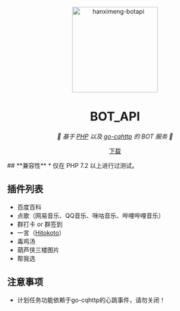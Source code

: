 <p align="center">
    <img src="https://bot.hanximeng.com/public/images/avatar.png" width="200" height="200" alt="hanximeng-botapi">
</p>

<div align="center">

# BOT_API

_👻 基于 [PHP](https://www.php.net/) 以及 [go-cqhttp](https://github.com/Mrs4s/go-cqhttp/) 的 BOT 服务 👻_  


</div>
<p align="center">
  <a href="https://github.com/hanximeng/BOT_API/archive/refs/heads/main.zip">下载</a>
</p>
## **兼容性**
* 仅在 PHP 7.2 以上进行过测试。

## **插件列表**

* 百度百科
* 点歌（网易音乐、QQ音乐、咪咕音乐、哔哩哔哩音乐）
* 群打卡 or 群签到
* 一言（[Hitokoto](https://hitokoto.cn/)）
* 毒鸡汤
* 葫芦侠三楼图片
* 帮我选

## **注意事项**
* 计划任务功能依赖于go-cqhttp的心跳事件，请勿关闭！
